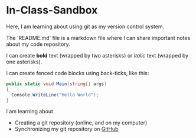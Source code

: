 # In-Class-Sandbox

Here, I am learning about using git as my version control system.

The 'README.md' file is a markdown file where I can share important notes about my code repository.

I can create **bold** text (wrapped by two asterisks) or *italic* text (wrapped by one asterisks).

I can create fenced code blocks using back-ticks, like this:

```csharp
public static void Main(string[] args)
{
  Console.WriteLine("Hello World");
}
```

I am learning about

- Creating a git repository (online, and on my computer)
- Synchronizing my git repository on [GitHub](https://github.com)
